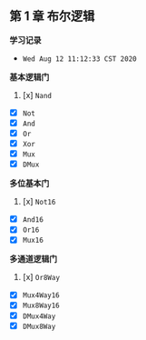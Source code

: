 ## 第 1 章 布尔逻辑

**学习记录**

* `Wed Aug 12 11:12:33 CST 2020`

**基本逻辑门**

1.  [x] `Nand`
* [x] `Not`
* [x] `And`
* [x] `Or`
* [x] `Xor`
* [x] `Mux`
* [x] `DMux`

**多位基本门**

1.  [x] `Not16`
* [x] `And16`
* [x] `Or16`
* [x] `Mux16`

**多通道逻辑门**

1.  [x] `Or8Way`
* [x] `Mux4Way16`
* [x] `Mux8Way16`
* [x] `DMux4Way`
* [x] `DMux8Way`